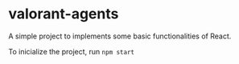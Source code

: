 # valorant-agents

A simple project to implements some basic functionalities of React.

To inicialize the project, run `npm start`
